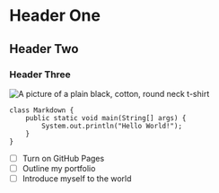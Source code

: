 # Header One
## Header Two
### Header Three

![A picture of a plain black, cotton, round neck t-shirt ](https://www.repertoirefashion.co.uk/images/sunspel-mens-plain-t-shirt-crew-neck-cotton-black-tee-p29242-102088_image.jpg)

```
class Markdown {
    public static void main(String[] args) {
        System.out.println("Hello World!");
    }
}
```

- [ ] Turn on GitHub Pages
- [ ] Outline my portfolio
- [ ] Introduce myself to the world
